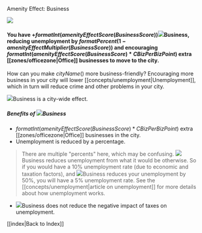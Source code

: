 Amenity Effect: Business

![](newspaper/images/downtown01.png)

#### You have +$formatInt(amenityEffectScore(BusinessScore))$![](IconZoneMonoOffice)Business, reducing unemployment by $formatPercent(1-amenityEffectMultiplier(BusinessScore))$ and encouraging $formatInt(amenityEffectScore(BusinessScore)*CBizPerBizPoint)$ extra [[zones/officezone|Office]] businesses to move to the city.

How can you make $cityName()$ more business-friendly? Encouraging more business in your city will lower [[concepts/unemployment|Unemployment]], which in turn will reduce crime and other problems in your city.

![](IconZoneMonoOffice)Business is a city-wide effect.

##### Benefits of ![](IconZoneMonoOffice)Business
* $formatInt(amenityEffectScore(BusinessScore)*CBizPerBizPoint)$ extra [[zones/officezone|Office]] businesses in the city.
* Unemployment is reduced by a percentage.
> There are multiple "percents" here, which may be confusing. ![](IconZoneMonoOffice)Business reduces unemployment from what it would be otherwise. So if you would have a 10% unemployment rate (due to economic and taxation factors), and ![](IconZoneMonoOffice)Business reduces your unemployment by 50%, you will have a 5% unemployment rate. See the [[concepts/unemployment|article on unemployment]] for more details about how unemployment works.

* ![](IconZoneMonoOffice)Business does not reduce the negative impact of taxes on unemployment.

[[index|Back to Index]]

